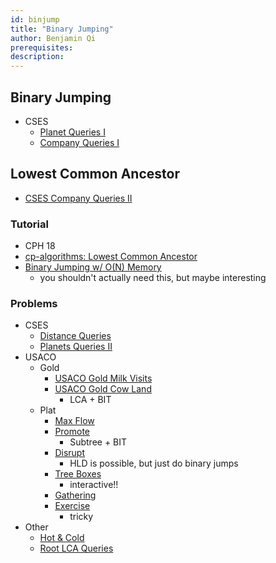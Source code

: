 ```yaml
---
id: binjump
title: "Binary Jumping"
author: Benjamin Qi
prerequisites: 
description:
---
```


## Binary Jumping

  - CSES
    - [Planet Queries I](https://cses.fi/problemset/task/1750)
    - [Company Queries I](https://cses.fi/problemset/task/1687)

## Lowest Common Ancestor

 - [CSES Company Queries II](https://cses.fi/problemset/task/1688)

### Tutorial

 - CPH 18
 - [cp-algorithms: Lowest Common Ancestor](https://cp-algorithms.com/)
 - [Binary Jumping w/ O(N) Memory](https://codeforces.com/blog/entry/74847)
   - you shouldn't actually need this, but maybe interesting

### Problems

 - CSES
   - [Distance Queries](https://cses.fi/problemset/task/1135/)
   - [Planets Queries II](https://cses.fi/problemset/task/1160)
 - USACO
   - Gold
     - [USACO Gold Milk Visits](http://www.usaco.org/index.php?page=viewproblem2&cpid=970)
     - [USACO Gold Cow Land](http://www.usaco.org/index.php?page=viewproblem2&cpid=921)
       - LCA + BIT
   - Plat
     - [Max Flow](http://www.usaco.org/index.php?page=viewproblem2&cpid=576)
     - [Promote](http://www.usaco.org/index.php?page=viewproblem2&cpid=696)
       - Subtree + BIT
     - [Disrupt](http://www.usaco.org/index.php?page=viewproblem2&cpid=842)
       - HLD is possible, but just do binary jumps
     - [Tree Boxes](http://www.usaco.org/index.php?page=viewproblem2&cpid=948)
       - interactive!!
     - [Gathering](http://www.usaco.org/index.php?page=viewproblem2&cpid=866)
     - [Exercise](http://www.usaco.org/index.php?page=viewproblem2&cpid=901)
       - tricky
 - Other
   - [Hot & Cold](https://dmoj.ca/problem/bts17p7) [](105)
   - [Root LCA Queries](https://csacademy.com/contest/archive/task/root-lca-queries/) [](107)
